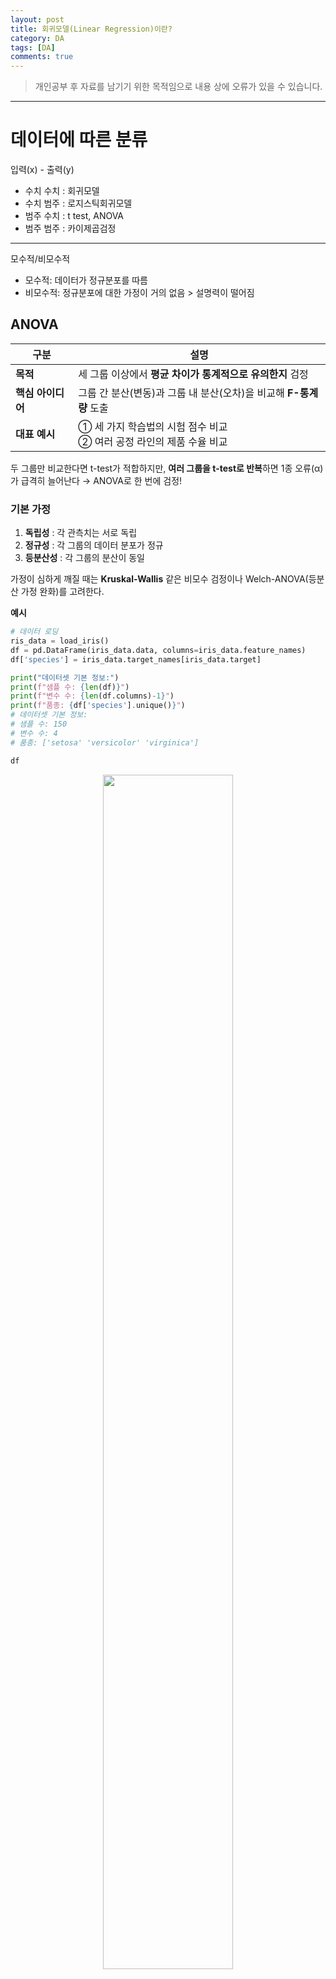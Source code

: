 ```yaml
---
layout: post
title: 회귀모델(Linear Regression)이란?
category: DA
tags: [DA]
comments: true
---
```


> 개인공부 후 자료를 남기기 위한 목적임으로 내용 상에 오류가 있을 수 있습니다.    

<hr>

# 데이터에 따른 분류

입력(x)   - 출력(y)

- 수치             수치    : 회귀모델
- 수치             범주    : 로지스틱회귀모델
- 범주             수치    : t test, ANOVA
- 범주             범주    : 카이제곱검정

---
모수적/비모수적
- 모수적: 데이터가 정규분포를 따름
- 비모수적: 정규분포에 대한 가정이 거의 없음 > 설명력이 떨어짐


## ANOVA

|구분|설명|
|---|---|
|**목적**|세 그룹 이상에서 **평균 차이가 통계적으로 유의한지** 검정|
|**핵심 아이디어**|그룹 간 분산(변동)과 그룹 내 분산(오차)을 비교해 **F-통계량** 도출|
|**대표 예시**|① 세 가지 학습법의 시험 점수 비교  <br>② 여러 공정 라인의 제품 수율 비교|

두 그룹만 비교한다면 t-test가 적합하지만, **여러 그룹을 t-test로 반복**하면 1종 오류(α)가 급격히 늘어난다 → ANOVA로 한 번에 검정!


### 기본 가정

1. **독립성** : 각 관측치는 서로 독립
2. **정규성** : 각 그룹의 데이터 분포가 정규
3. **등분산성** : 각 그룹의 분산이 동일
    
가정이 심하게 깨질 때는 **Kruskal-Wallis** 같은 비모수 검정이나 Welch-ANOVA(등분산 가정 완화)를 고려한다.



**예시**

```python 
# 데이터 로딩 
ris_data = load_iris()
df = pd.DataFrame(iris_data.data, columns=iris_data.feature_names)
df['species'] = iris_data.target_names[iris_data.target]

print("데이터셋 기본 정보:")
print(f"샘플 수: {len(df)}")
print(f"변수 수: {len(df.columns)-1}")
print(f"품종: {df['species'].unique()}")
# 데이터셋 기본 정보:
# 샘플 수: 150
# 변수 수: 4
# 품종: ['setosa' 'versicolor' 'virginica']

df
```

<center>
<figure>
<img src="/assets/post-img/DA/44.png" alt="" width="70%">
</figure>
</center>


```python 
# 측정 변수들의 짧은 이름 정의
measurements = ['sepal length (cm)', 'sepal width (cm)',
                'petal length (cm)', 'petal width (cm)']
short_names = ['꽃받침 길이', '꽃받침 폭', '꽃잎 길이', '꽃잎 폭']

# 2x2 서브플롯으로 박스플롯 생성
fig, axes = plt.subplots(2, 2, figsize=(15, 10))
axes = axes.ravel()

for i, (measure, name) in enumerate(zip(measurements, short_names)):
    sns.boxplot(data=df, x='species', y=measure, ax=axes[i])
    axes[i].set_title(f'{name} 품종별 분포')
    axes[i].set_xlabel('품종')
    axes[i].set_ylabel('측정값 (cm)')

plt.tight_layout()
plt.show()
```

<center>
<figure>
<img src="/assets/post-img/DA/45.png" alt="" width="70%">
</figure>
</center>


### 독립성 검정

실제 데이터테이블을 보고 데이터들이 다른 영역에 침법하고 있는지를 확인

즉, 수집된 샘플이 다른 개체에 영향을 주면 안된다.


### 정규성 검정

- 샤피로-윌크 검정(Shapiro-Wilk Test)은 주어진 데이터 샘플이 정규분포(Normal Distribution)를 따르는지 확인하기 위한 통계적 검정 방법

```python 
print("=== 정규성 검정 (Shapiro-Wilk Test) ===")
print("H0: 데이터가 정규분포를 따른다")
print("p > 0.05이면 정규성 가정 충족\n")

for measure, name in zip(measurements, short_names):
    print(f"[{name}]")
    for species in df['species'].unique():
        data = df[df['species'] == species][measure]
        statistic, p_value = stats.shapiro(data)
        result = "충족" if p_value > 0.05 else "위반"
        print(f"  {species}: p = {p_value:.4f} ({result})")
    print()
```
```
=== 정규성 검정 (Shapiro-Wilk Test) ===
H0: 데이터가 정규분포를 따른다
p > 0.05이면 정규성 가정 충족

[꽃받침 길이]
  setosa: p = 0.4595 (충족)
  versicolor: p = 0.4647 (충족)
  virginica: p = 0.2583 (충족)

[꽃받침 폭]
  setosa: p = 0.2715 (충족)
  versicolor: p = 0.3380 (충족)
  virginica: p = 0.1809 (충족)

[꽃잎 길이]
  setosa: p = 0.0548 (충족)
  versicolor: p = 0.1585 (충족)
  virginica: p = 0.1098 (충족)

[꽃잎 폭]
  setosa: p = 0.0000 (위반)
  versicolor: p = 0.0273 (위반)
  virginica: p = 0.0870 (충족)
```


### 등분산성 가정 검토 

- 레빈 검정(Levene Test)은 두 개 이상의 집단(group)들의 분산이 서로 같은지 확인하는 통계적 방법으로 이를 분산의 동질성(homogeneity of variance)이라 한다.

```python 
print("=== 등분산성 검정 (Levene Test) ===")
print("H0: 모든 집단의 분산이 같다")
print("p > 0.05이면 등분산성 가정 충족\n")

for measure, name in zip(measurements, short_names):
    # 각 품종별 데이터 분리
    setosa_data = df[df['species'] == 'setosa'][measure]
    versicolor_data = df[df['species'] == 'versicolor'][measure]
    virginica_data = df[df['species'] == 'virginica'][measure]

    # Levene 검정
    statistic, p_value = stats.levene(setosa_data, versicolor_data, virginica_data)
    result = "충족" if p_value > 0.05 else "위반"
    print(f"{name}: F = {statistic:.4f}, p = {p_value:.4f} ({result})")
```
```
=== 등분산성 검정 (Levene Test) ===
H0: 모든 집단의 분산이 같다
p > 0.05이면 등분산성 가정 충족

꽃받침 길이: F = 6.3527, p = 0.0023 (위반)
꽃받침 폭: F = 0.5902, p = 0.5555 (충족)
꽃잎 길이: F = 19.4803, p = 0.0000 (위반)
꽃잎 폭: F = 19.8924, p = 0.0000 (위반)
```


### Anova 분석 > 변수 3개

```python 
f_stat, p_val = stats.f_oneway(setosa, versicolor, virginica)
print(f"F-통계량: {f_stat:.4f}")
print(f"p-value: {p_val}")
# F-통계량: 119.2645
# p-value: 1.6696691907693826e-31
```


## 일원분산 분석(One-way ANOVA)

```python
import statsmodels.api as sm
from statsmodels.formula.api import ols

# 선형회귀 분석 ols
# Q("sepal length (cm)" 변수 하나를 넣고, 모델 훈련시키고
model = ols('Q("sepal length (cm)") ~ C(species)', data=df).fit()

# residual > 잔차를 계산한것, F > F 통계량 값
anova_table = sm.stats.anova_lm(model, typ=2)
anova_table
```

<center>
<figure>
<img src="/assets/post-img/DA/46.png" alt="" width="70%">
</figure>
</center>


### 사후검정(Post-hoc test)

사후 검정은 분산분석(ANOVA)에서 "집단 간 차이가 있다"는 결과를 얻은 후, 구체적으로 어떤 집단들 사이에 유의미한 차이가 있는지 알아보기 위해 수행하는 추가 분석

```python 
from statsmodels.stats.multicomp import pairwise_tukeyhsd
turkey = pairwise_tukeyhsd(endog=df["sepal length (cm)"], groups=df["species"], alpha=0.05)
print(turkey)
```
```
   Multiple Comparison of Means - Tukey HSD, FWER=0.05   
=========================================================
  group1     group2   meandiff p-adj lower  upper  reject
---------------------------------------------------------
    setosa versicolor     0.93   0.0 0.6862 1.1738   True
    setosa  virginica    1.582   0.0 1.3382 1.8258   True
versicolor  virginica    0.652   0.0 0.4082 0.8958   True
---------------------------------------------------------
```

- setosa > versicolor > virginica 순서대로 sepal length 차이가 크다
- reject: 귀무가설 기각 여부 / true면 기각
- 좀 더 객관적으로 파악하고 싶을때 사용
